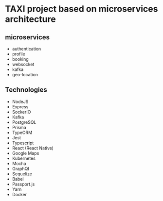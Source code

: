 # TAXI project based on microservices architecture

## microservices
 - authentication
 - profile
 - booking
 - websocket
 - kafka
 - geo-location

## Technologies
 - NodeJS
 - Express
 - SockerIO
 - Kafka
 - PostgreSQL
 - Prisma
 - TypeORM
 - Jest
 - Typescript
 - React (React Native)
 - Google Maps
 - Kubernetes
 - Mocha
 - GraphQl
 - Sequelize
 - Babel
 - Passport.js
 - Yarn
 - Docker
